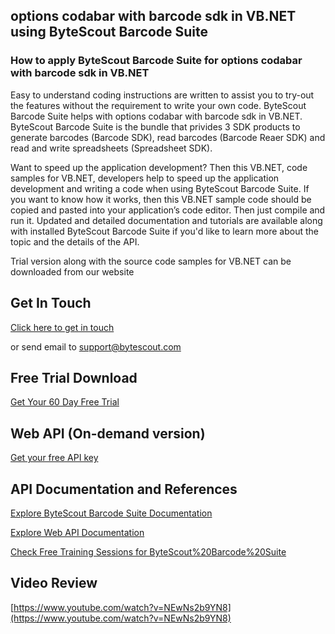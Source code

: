 ## options codabar with barcode sdk in VB.NET using ByteScout Barcode Suite

### How to apply ByteScout Barcode Suite for options codabar with barcode sdk in VB.NET

Easy to understand coding instructions are written to assist you to try-out the features without the requirement to write your own code. ByteScout Barcode Suite helps with options codabar with barcode sdk in VB.NET. ByteScout Barcode Suite is the bundle that privides 3  SDK products to generate barcodes (Barcode SDK), read barcodes (Barcode Reaer SDK) and read and write spreadsheets (Spreadsheet SDK).

 Want to speed up the application development? Then this VB.NET, code samples for VB.NET, developers help to speed up the application development and writing a code when using ByteScout Barcode Suite. If you want to know how it works, then this VB.NET sample code should be copied and pasted into your application’s code editor. Then just compile and run it. Updated and detailed documentation and tutorials are available along with installed ByteScout Barcode Suite if you'd like to learn more about the topic and the details of the API.

Trial version along with the source code samples for VB.NET can be downloaded from our website

## Get In Touch

[Click here to get in touch](https://bytescout.zendesk.com/hc/en-us/requests/new?subject=ByteScout%20Barcode%20Suite%20Question)

or send email to [support@bytescout.com](mailto:support@bytescout.com?subject=ByteScout%20Barcode%20Suite%20Question) 

## Free Trial Download

[Get Your 60 Day Free Trial](https://bytescout.com/download/web-installer?utm_source=github-readme)

## Web API (On-demand version)

[Get your free API key](https://pdf.co/documentation/api?utm_source=github-readme)

## API Documentation and References

[Explore ByteScout Barcode Suite Documentation](https://bytescout.com/documentation/index.html?utm_source=github-readme)

[Explore Web API Documentation](https://pdf.co/documentation/api?utm_source=github-readme)

[Check Free Training Sessions for ByteScout%20Barcode%20Suite](https://academy.bytescout.com/)

## Video Review

[https://www.youtube.com/watch?v=NEwNs2b9YN8](https://www.youtube.com/watch?v=NEwNs2b9YN8)